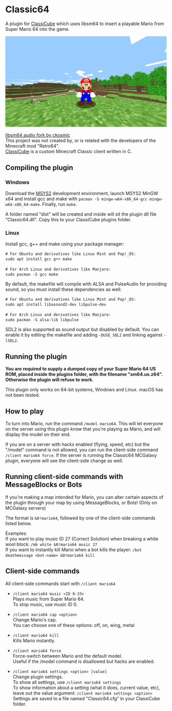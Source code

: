 # Classic64
A plugin for [ClassiCube](https://classicube.net) which uses libsm64 to insert a playable Mario from Super Mario 64 into the game.

![Hey stinky](screenshot.png)

[libsm64 audio fork by ckosmic](https://github.com/ckosmic/libsm64/tree/audio)<br/>
This project was not created by, or is related with the developers of the Minecraft mod "Retro64".<br/>
[ClassiCube](https://github.com/UnknownShadow200/ClassiCube) is a custom Minecraft Classic client written in C.

## Compiling the plugin
### Windows
Download the [MSYS2](https://msys2.org/#installation) development environment, launch MSYS2 MinGW x64 and install gcc and make with `pacman -S mingw-w64-x86_64-gcc mingw-w64-x86_64-make`.
Finally, run `make`.

A folder named "dist" will be created and inside will sit the plugin dll file "Classic64.dll".
Copy this to your ClassiCube plugins folder.

### Linux
Install gcc, g++ and make using your package manager:
```
# For Ubuntu and derivatives like Linux Mint and Pop!_OS:
sudo apt install gcc g++ make

# For Arch Linux and derivatives like Manjaro:
sudo pacman -S gcc make
```

By default, the makefile will compile with ALSA and PulseAudio for providing sound, so you must install these dependencies as well:
```
# For Ubuntu and derivatives like Linux Mint and Pop!_OS:
sudo apt install libasound2-dev libpulse-dev

# For Arch Linux and derivatives like Manjaro:
sudo pacman -S alsa-lib libpulse
```

SDL2 is also supported as sound output but disabled by default. You can enable it by editing the makefile and adding `-DUSE_SDL2` and linking against `-lSDL2`.

## Running the plugin
**You are required to supply a dumped copy of your Super Mario 64 US ROM, placed inside the plugins folder, with the filename "sm64.us.z64".
Otherwise the plugin will refuse to work.**

This plugin only works on 64-bit systems, Windows and Linux. macOS has not been tested.

## How to play
To turn into Mario, run the command `/model mario64`. This will let everyone on the server using this plugin know that you're playing as Mario, and will display the model on their end.

If you are on a server with hacks enabled (flying, speed, etc) but the "/model" command is not allowed, you can run the client-side command `/client mario64 force`.
If the server is running the Classic64 MCGalaxy plugin, everyone will see the client-side change as well.

## Running client-side commands with MessageBlocks or Bots
If you're making a map intended for Mario, you can alter certain aspects of the plugin through your map by using MessageBlocks, or Bots! (Only on MCGalaxy servers)

The format is `&0!mario64`, followed by one of the client-side commands listed below.

Examples:<br/>
If you want to play music ID 27 (Correct Solution) when breaking a white wool block: `/mb white &0!mario64 music 27`<br/>
If you want to instantly kill Mario when a bot kills the player: `/bot deathmessage <bot-name> &0!mario64 kill`

## Client-side commands
All client-side commands start with `/client mario64`

* `/client mario64 music <ID 0-33>`<br/>
Plays music from Super Mario 64.<br/>
To stop music, use music ID 0.

* `/client mario64 cap <option>`<br/>
Change Mario's cap.<br/>
You can choose one of these options: off, on, wing, metal

* `/client mario64 kill`<br/>
Kills Mario instantly.

* `/client mario64 force`<br/>
Force-switch between Mario and the default model.<br/>
Useful if the /model command is disallowed but hacks are enabled.

* `/client mario64 settings <option> [value]`<br/>
Change plugin settings.<br/>
To show all settings, use `/client mario64 settings`<br/>
To show information about a setting (what it does, current value, etc), leave out the value argument: `/client mario64 settings <option>`<br/>
Settings are saved to a file named "Classic64.cfg" in your ClassiCube folder.
